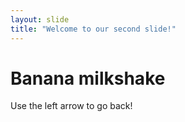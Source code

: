 ```yaml
---
layout: slide
title: "Welcome to our second slide!"
---
```

# Banana milkshake
Use the left arrow to go back!
